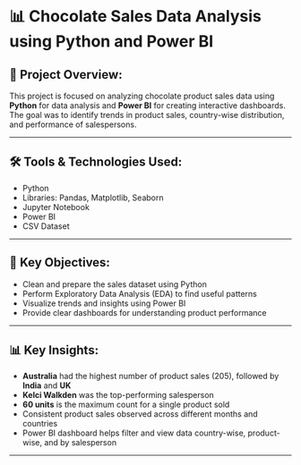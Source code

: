 # 📊 Chocolate Sales Data Analysis using Python and Power BI

## 📁 Project Overview:
This project is focused on analyzing chocolate product sales data using **Python** for data analysis and **Power BI** for creating interactive dashboards. The goal was to identify trends in product sales, country-wise distribution, and performance of salespersons.

---

## 🛠️ Tools & Technologies Used:
- Python
- Libraries: Pandas, Matplotlib, Seaborn
- Jupyter Notebook
- Power BI
- CSV Dataset

---

## 📌 Key Objectives:
- Clean and prepare the sales dataset using Python
- Perform Exploratory Data Analysis (EDA) to find useful patterns
- Visualize trends and insights using Power BI
- Provide clear dashboards for understanding product performance

---

## 📊 Key Insights:
- **Australia** had the highest number of product sales (205), followed by **India** and **UK**
- **Kelci Walkden** was the top-performing salesperson
- **60 units** is the maximum count for a single product sold
- Consistent product sales observed across different months and countries
- Power BI dashboard helps filter and view data country-wise, product-wise, and by salesperson

---
